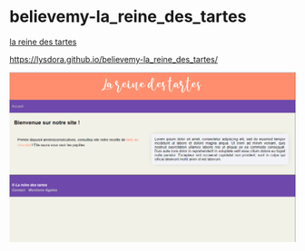 # believemy-la_reine_des_tartes

[la reine des tartes](https://lysdora.github.io/believemy-la_reine_des_tartes/)

https://lysdora.github.io/believemy-la_reine_des_tartes/

![Screenshot la reine des tartes](https://github.com/Lysdora/believemy-la_reine_des_tartes/blob/main/la-reine-des-tartes.PNG)

